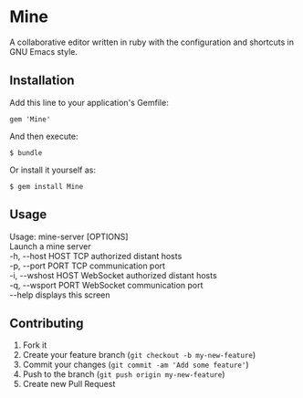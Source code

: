 # Mine

A collaborative editor written in ruby with the configuration and shortcuts in GNU Emacs style.

## Installation

Add this line to your application's Gemfile:

    gem 'Mine'

And then execute:

    $ bundle

Or install it yourself as:

    $ gem install Mine

## Usage

Usage: mine-server [OPTIONS]<br />
Launch a mine server<br />
    -h, --host HOST                  TCP authorized distant hosts<br />
    -p, --port PORT                  TCP communication port<br />
    -i, --wshost HOST                WebSocket authorized distant
    hosts<br />
    -q, --wsport PORT                WebSocket communication port<br />
        --help                       displays this screen

## Contributing

1. Fork it
2. Create your feature branch (`git checkout -b my-new-feature`)
3. Commit your changes (`git commit -am 'Add some feature'`)
4. Push to the branch (`git push origin my-new-feature`)
5. Create new Pull Request
